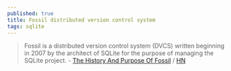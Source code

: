 ```yaml
---
published: true
title: Fossil distributed version control system
tags: sqlite
---
```

> Fossil is a distributed version control system (DVCS) written beginning in 2007 by the architect of SQLite for the purpose of managing the SQLite project. - [The History And Purpose Of Fossil](https://www.fossil-scm.org/home/doc/trunk/www/history.md) / [HN](https://news.ycombinator.com/item?id=27719947)

